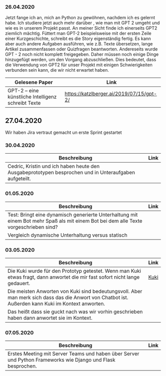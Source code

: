 ### 26.04.2020
Jetzt fange ich an, mich an Python zu gewöhnen, nachdem ich es gelernt habe. Ich studiere jetzt auch mehr darüber , 
wie man mit GPT 2 umgeht und wie es in unserem Projekt passt. An meiner Sicht finde ich einerseits GPT2 ziemlich mächtig. 
Füttert man GPT-2  beispielsweise mit der ersten Zeile einer Kurzgeschichte, schreibt es die Story eigenständig fertig. 
Es kann aber auch andere Aufgaben ausführen, wie z.B. Texte übersetzen, lange Artikel zusammenfassen oder Quizfragen beantworten. 
Andereseits wurde GPT - 2 noch nicht komplett freigegeben. Daher müssen noch einige Dinge hinzugefügt werden, um den Vorgang abzuschließen.
Dies bedeutet, dass die Verwendung von GPT2 für unser Projekt mit einigen Schwierigkeiten verbunden sein kann, die wir nicht erwartet haben.

| Gelesene Paper                                                  |Link                                                             |
| ----------------------------------------------------------------| --------------------------------------------------------------- |
|      GPT-2 – eine künstliche Intelligenz schreibt Texte         |          https://katzlberger.ai/2019/07/15/gpt-2/               |

## 27.04.2020
Wir haben Jira vertraut gemacht un erste Sprint gestartet

### 30.04.2020

| Beschreibung                                                                                                  |Link                                                             |
| --------------------------------------------------------------------------------------------------------------| --------------------------------------------------------------- |
|      Cedric, Kristin und ich haben heute den Ausgabeprototypen besprochen und in Unteraufgaben aufgeteilt.      |                       |

### 01.05.2020

| Beschreibung                                                                                                  |Link                                                             |
| --------------------------------------------------------------------------------------------------------------| --------------------------------------------------------------- |
|      Test: Bringt eine dynamisch generierte Unterhaltung mit einem Bot mehr Spaß als mit einem Bot bei dem alle Texte vorgeschrieben sind?  |                       |
|      Vergleich dynamische Unterhaltung versus statisch ||

### 03.05.2020
| Beschreibung                                                                                                  |Link                                                             |
| --------------------------------------------------------------------------------------------------------------| --------------------------------------------------------------- |
| Die Kuki wurde für den Prototyp getestet. Wenn man Kuki etwas fragt, dann anwortet die mir fast sofort nicht lange gedauert.      |<a href="https://www.pandorabots.com/mitsuku/">Kuki</a> |
| Die meisten Anworten von Kuki sind bedeutungsvoll. Aber man merk sich dass das die Anwort von Chatbot ist. Außerden kann Kuki im Kontext anworten.      ||
| Das heißt dass sie guckt nach was wir vorhin geschrieben haben dann anwortet sie im Kontext. ||


### 07.05.2020
| Beschreibung                                                                                                  |Link                                                             |
| --------------------------------------------------------------------------------------------------------------| --------------------------------------------------------------- |
|      Erstes Meeting mit Server Teams und haben über Server und Python Frameworks wie Django und Flask besprochen.     |                       |
